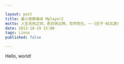 ```yaml
---

layout: post
title: 最小依赖编译 Mplayer2
motto: 人生天地之间，若白驹过隙，忽然而已。——《庄子·知北游》
date: 2013-10-19 15:00
tags: Linux
published: false

---
```


Hello, world!